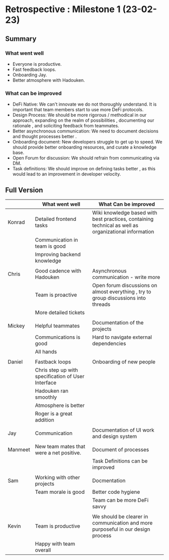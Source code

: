 # Retrospective : Milestone 1 (23-02-23)

## Summary

### What went well

- Everyone is productive. 
- Fast feedback loops.
- Onboarding Jay.
- Better atmosphere with Hadouken.

### What can be improved

- DeFi Native: We can't innovate we do not thoroughly understand. It is important that team members start to use more DeFi protocols.
- Design Process: We should be more rigorous / methodical in our approach, expanding on the realm of possibilities , documenting our rationale , and soliciting feedback from teammates.
- Better asynchronous communication: We need to document decisions and thought processes better .
- Onboarding document: New developers struggle to get up to speed. We should provide better onboarding resources, and curate a knowledge base.
- Open Forum for discussion: We should refrain from communicating via DM.
- Task definitions: We should improve on defining tasks better , as this would lead to an improvement in developer velocity.

## Full Version

|         | What went well                                     | What Can be improved                                                                                 |
| ------- | -------------------------------------------------- | ---------------------------------------------------------------------------------------------------- |
| Konrad  | Detailed frontend tasks                            | Wiki knowledge based with best practices, containing technical as well as organizational information |
|         | Communication in team is good                      |                                                                                                      |
|         | Improving backend knowledge                        |                                                                                                      |
|         |                                                    |                                                                                                      |
| Chris   | Good cadence with Hadouken                         | Asynchronous communication - write more                                                              |
|         | Team is proactive                                  | Open forum discussions on almost everything , try to group discussions into threads                  |
|         | More detailed tickets                              |                                                                                                      |
|         |                                                    |                                                                                                      |
| Mickey  | Helpful teammates                                  | Documentation of the projects                                                                        |
|         | Communications is good                             | Hard to navigate external dependencies                                                               |
|         | All hands                                          |                                                                                                      |
|         |                                                    |                                                                                                      |
| Daniel  | Fastback loops                                     | Onboarding of new people                                                                             |
|         | Chris step up with specification of User Interface |                                                                                                      |
|         | Hadouken ran smoothly                              |                                                                                                      |
|         | Atmosphere is better                               |                                                                                                      |
|         | Roger is a great addition                          |                                                                                                      |
|         |                                                    |                                                                                                      |
| Jay     | Communication                                      | Documentation of UI work and design system                                                           |
|         |                                                    |                                                                                                      |
| Manmeet | New team mates that were a net positive.           | Document of processes                                                                                |
|         |                                                    | Task Definitions can be improved                                                                     |
|         |                                                    |                                                                                                      |
| Sam     | Working with other projects                        | Docmentation                                                                                         |
|         | Team morale is good                                | Better code hygiene                                                                                  |
|         |                                                    | Team can be more DeFi savvy                                                                          |
|         |                                                    |                                                                                                      |
| Kevin   | Team is productive                                 | We should be clearer in communication and more purposeful in our design process                      |
|         | Happy with team overall                            |
